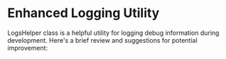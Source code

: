 # Enhanced Logging Utility
LogsHelper class is a helpful utility for logging debug information during development. Here's a brief review and suggestions for potential improvement:
